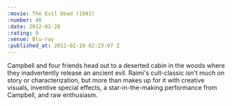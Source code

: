 ```yaml
--- 
:movie: The Evil Dead (1981)
:number: 46
:date: 2012-01-28
:rating: 9
:venue: Blu-ray
:published_at: 2012-02-19 02:23:07 Z
---
```

Campbell and four friends head out to a deserted cabin in the woods where they inadvertently release an ancient evil. Raimi's cult-classic isn't much on story or characterization, but more than makes up for it with creative visuals, inventive special effects, a star-in-the-making performance from Campbell, and raw enthusiasm.  